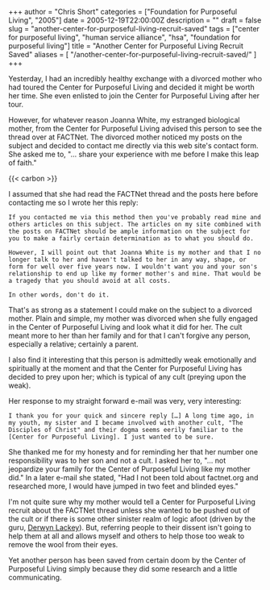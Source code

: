 +++
author = "Chris Short"
categories = ["Foundation for Purposeful Living", "2005"]
date = 2005-12-19T22:00:00Z
description = ""
draft = false
slug = "another-center-for-purposeful-living-recruit-saved"
tags = ["center for purposeful living", "human service alliance", "hsa", "foundation for purposeful living"]
title = "Another Center for Purposeful Living Recruit Saved"
aliases = [
    "/another-center-for-purposeful-living-recruit-saved/"
]
+++

Yesterday, I had an incredibly healthy exchange with a divorced mother who had toured the Center for Purposeful Living and decided it might be worth her time. She even enlisted to join the Center for Purposeful Living after her tour.



However, for whatever reason Joanna White, my estranged biological mother, from the Center for Purposeful Living advised this person to see the thread over at FACTNet. The divorced mother noticed my posts on the subject and decided to contact me directly via this web site's contact form. She asked me to, "… share your experience with me before I make this leap of faith."

{{< carbon >}}

I assumed that she had read the FACTNet thread and the posts here before contacting me so I wrote her this reply:

    

    If you contacted me via this method then you've probably read mine and others articles on this subject. The articles on my site combined with the posts on FACTNet should be ample information on the subject for you to make a fairly certain determination as to what you should do.

    However, I will point out that Joanna White is my mother and that I no longer talk to her and haven't talked to her in any way, shape, or form for well over five years now. I wouldn't want you and your son's relationship to end up like my former mother's and mine. That would be a tragedy that you should avoid at all costs.

    In other words, don't do it.

That's as strong as a statement I could make on the subject to a divorced mother. Plain and simple, my mother was divorced when she fully engaged in the Center of Purposeful Living and look what it did for her. The cult meant more to her than her family and for that I can't forgive any person, especially a relative; certainly a parent.

I also find it interesting that this person is admittedly weak emotionally and spiritually at the moment and that the Center for Purposeful Living has decided to prey upon her; which is typical of any cult (preying upon the weak).

Her response to my straight forward e-mail was very, very interesting:

    I thank you for your quick and sincere reply […] A long time ago, in my youth, my sister and I became involved with another cult, "The Disciples of Christ" and their dogma seems eerily familiar to the [Center for Purposeful Living]. I just wanted to be sure.

She thanked me for my honesty and for reminding her that her number one responsibility was to her son and not a cult. I asked her to, "… not jeopardize your family for the Center of Purposeful Living like my mother did." In a later e-mail she stated, "Had I not been told about factnet.org and researched more, I would have jumped in two feet and blinded eyes."

I'm not quite sure why my mother would tell a Center for Purposeful Living recruit about the FACTNet thread unless she wanted to be pushed out of the cult or if there is some other sinister realm of logic afoot (driven by the guru, [Derwyn Lackey](/tags/derwyn-lackey/)). But, referring people to their dissent isn't going to help them at all and allows myself and others to help those too weak to remove the wool from their eyes.

Yet another person has been saved from certain doom by the Center of Purposeful Living simply because they did some research and a little communicating.


